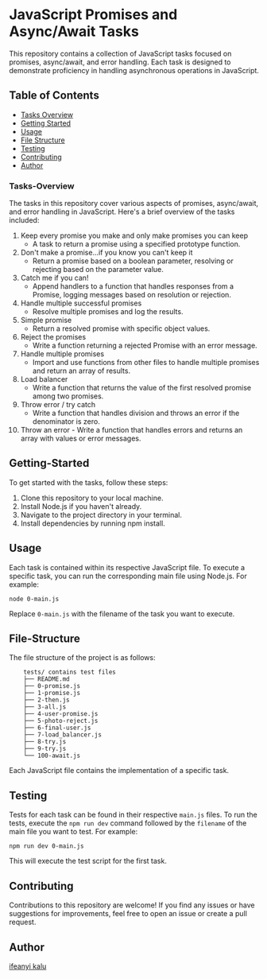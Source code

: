 # JavaScript Promises and Async/Await Tasks

This repository contains a collection of JavaScript tasks focused on promises, async/await, and error handling. Each task is designed to demonstrate proficiency in handling asynchronous operations in JavaScript.

## Table of Contents

- [Tasks Overview](#Tasks-Overview)
- [Getting Started](#Getting-Started)
- [Usage](#Usage)
- [File Structure](#File-Structure)
- [Testing](#Testing)
- [Contributing](#Contributing)
- [Author](#Author)


### Tasks-Overview

The tasks in this repository cover various aspects of promises, async/await, and error handling in JavaScript. Here's a brief overview of the tasks included:
1. Keep every promise you make and only make promises you can keep
    - A task to return a promise using a specified prototype function.
2. Don't make a promise...if you know you can't keep it
    - Return a promise based on a boolean parameter, resolving or rejecting based on the parameter value.
3. Catch me if you can!
    - Append handlers to a function that handles responses from a Promise, logging messages based on resolution or rejection.
4. Handle multiple successful promises
    - Resolve multiple promises and log the results.
5. Simple promise
    - Return a resolved promise with specific object values.
6. Reject the promises
    - Write a function returning a rejected Promise with an error message.
7. Handle multiple promises
    - Import and use functions from other files to handle multiple promises and return an array of results.
8. Load balancer
    - Write a function that returns the value of the first resolved promise among two promises.
9. Throw error / try catch
    - Write a function that handles division and throws an error if the denominator is zero.
100. Throw an error
    - Write a function that handles errors and returns an array with values or error messages.

## Getting-Started
To get started with the tasks, follow these steps:

1. Clone this repository to your local machine.
2. Install Node.js if you haven't already.
3. Navigate to the project directory in your terminal.
4. Install dependencies by running npm install.

## Usage

Each task is contained within its respective JavaScript file. To execute a specific task, you can run the corresponding main file using Node.js. For example:

```
node 0-main.js
```

Replace `0-main.js` with the filename of the task you want to execute.

## File-Structure

The file structure of the project is as follows:

```
    tests/ contains test files
    ├── README.md
    ├── 0-promise.js
    ├── 1-promise.js
    ├── 2-then.js
    ├── 3-all.js
    ├── 4-user-promise.js
    ├── 5-photo-reject.js
    ├── 6-final-user.js
    ├── 7-load_balancer.js
    ├── 8-try.js
    ├── 9-try.js
    └── 100-await.js
```
Each JavaScript file contains the implementation of a specific task.

## Testing

Tests for each task can be found in their respective `main.js` files. To run the tests, execute the `npm run dev` command followed by the `filename` of the main file you want to test. For example:

```
npm run dev 0-main.js

```

This will execute the test script for the first task.

## Contributing

Contributions to this repository are welcome! If you find any issues or have suggestions for improvements, feel free to open an issue or create a pull request.

## Author
[ifeanyi kalu](github.com/fazzy12)